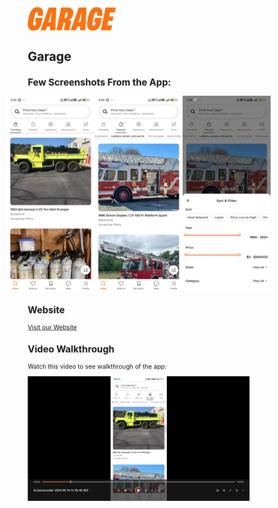 <img src="https://raw.githubusercontent.com/PratyakshGupta48/Garage/main/Images/word2.png" alt="Ball24 Logo" width="200" />

# Garage

## Few Screenshots From the App:

<div style="display: flex; justify-content: center;">
        <img src="https://github.com/PratyakshGupta48/Garage/blob/main/Images/Screenshot_2024-09-15-16-59-00-619_com.garage.jpg" alt="Image 1710861739998" width="200">
        <img src="https://github.com/PratyakshGupta48/Garage/blob/main/Images/Screenshot_2024-09-15-16-59-06-614_com.garage.jpg" alt="Image 1710862072436" width="200">
        <img src="https://github.com/PratyakshGupta48/Garage/blob/main/Images/Screenshot_2024-09-15-16-59-10-655_com.garage.jpg" alt="Image 1710663350555" width="200">
</div>


## Website

[Visit our Website](https://www.withgarage.com)


## Video Walkthrough

Watch this video to see walkthrough of the app:

[![Watch the video](https://github.com/PratyakshGupta48/Garage/blob/main/Images/Screenshot%202024-09-15%20170521.png)](https://drive.google.com/file/d/1xnpbKeqNnxavF1wZRYho20hfr97km1vD/view)
